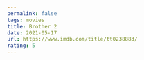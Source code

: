 ```yaml
---
permalink: false
tags: movies
title: Brother 2
date: 2021-05-17
url: https://www.imdb.com/title/tt0238883/
rating: 5
---
```

